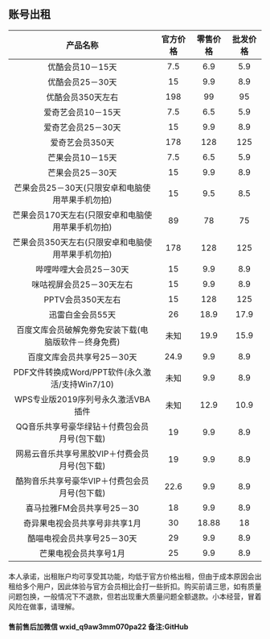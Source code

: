 ## 账号出租

产品名称|	                                    官方价格|	零售价格|	批发价格
:-: | :-: | :-: | :-: 
优酷会员10－15天|	                              7.5|	      6.9|	     5.9
优酷会员25－30天|	                              15|	      9.9|	     8.9
优酷会员350天左右|	                             198|	     99|	      95
爱奇艺会员10－15天|                            7.5|	     6.5|	    5.9
爱奇艺会员25－30天|	                             15|	       9.9|	    8.9
爱奇艺会员350天|	                                178|	      128|	     125
芒果会员10－15天|	                              7.5|	      6.5|	     5.9
芒果会员25－30天|	                              15|	      9.9|	     8.9
芒果会员25－30天(只限安卓和电脑使用苹果手机勿拍)|	  15|	      9.5|	     8.5
芒果会员170天左右(只限安卓和电脑使用苹果手机勿拍)|	 89|	       78|	      75
芒果会员350天左右(只限安卓和电脑使用苹果手机勿拍)|	 178|	     128|	    125
哔哩哔哩大会员25－30天|	                          15|	      9.9|	     8.9
咪咕视屏会员25－30天左右|	                       15|	       9.9|	    8.9
PPTV会员350天左右|	                             15|	       128|	    125
迅雷白金会员55天|	                                26|	      18.9|	   17.9
百度文库会员破解免劵免安装下载(电脑版软件－终身免费)| 未知|	      19.9|	   15.9
百度文库会员共享号25－30天|	                      24.9|	     9.9|	    8.9
PDF文件转换成Word/PPT软件(永久激活/支持Win7/10)|	未知|	      9.9|	     8.9
WPS专业版2019序列号永久激活VBA插件|	             未知|	      12.9|	   10.9
QQ音乐共享号豪华绿钻＋付费包会员月号(包下载)|	     19|	       9.9|	    8.9
网易云音乐共享号黑胶VIP＋付费会员月号(包下载)|	     19|	       9.9|	    8.9
酷狗音乐共享号豪华VIP＋付费包会员月号(包下载)|	     22.6|	     9.9|	    8.9
喜马拉雅FM会员共享号25－30|	                     18|	       9.9|	    8.9
奇异果电视会员共享号非共享1月|                    30|	      18.88	|   18
酷喵电视会员共享号25－30天|	                      29|	       9.9|	   8.9
芒果电视会员共享号1月|	                           25|	        9.9|	    8.9

####
本人承诺，出租账户均可享受其功能，均低于官方价格出租，但由于成本原因会出租给多个用户，因此体验与官方会员相比会打一些折扣。购买前请三思，如有质量问题包换，一般情况下不退款，但若出现重大质量问题全额退款。小本经营，冒着风险在做事，请理解。

#### 售前售后加微信 wxid_q9aw3mm070pa22 备注:GitHub
